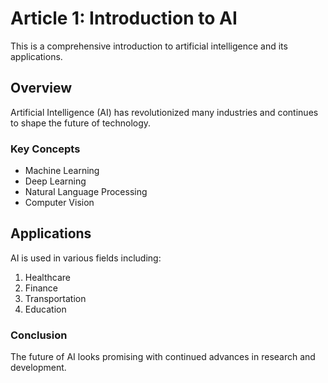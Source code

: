 # Article 1: Introduction to AI

This is a comprehensive introduction to artificial intelligence and its applications.

## Overview

Artificial Intelligence (AI) has revolutionized many industries and continues to shape the future of technology.

### Key Concepts

- Machine Learning
- Deep Learning
- Natural Language Processing
- Computer Vision

## Applications

AI is used in various fields including:

1. Healthcare
2. Finance
3. Transportation
4. Education

### Conclusion

The future of AI looks promising with continued advances in research and development.